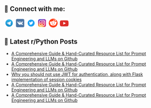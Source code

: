 ## 🔎 Connect with me:
[<img src="https://github.com/bullbesh/bullbesh/blob/main/images/Telegram.png" width="32" height="32" />](https://t.me/bullbesh)
[<img src="https://github.com/bullbesh/bullbesh/blob/main/images/VK.png" width="32" height="32" />](https://vk.com/bullbesh)
[<img src="https://github.com/bullbesh/bullbesh/blob/main/images/Twitter.png" width="32" height="32" />](https://twitter.com/bullbesh1)
[<img src="https://github.com/bullbesh/bullbesh/blob/main/images/Instagram.png" width="32" height="32" />](https://www.instagram.com/bullbesh)
[<img src="https://github.com/bullbesh/bullbesh/blob/main/images/Reddit.png" width="32" height="32" />](https://www.reddit.com/user/bullbesh)
[<img src="https://github.com/bullbesh/bullbesh/blob/main/images/YouTube.png" width="32" height="32" />](https://www.youtube.com/channel/UCtfjRs6uzgq5mfm8S06WTcg)

## 📕 Latest r/Python Posts
<!-- BLOG-POST-LIST:START -->
- [A Comprehensive Guide &amp; Hand-Curated Resource List for Prompt Engineering and LLMs on Github](https://www.reddit.com/r/Python/comments/112epjq/a_comprehensive_guide_handcurated_resource_list/)
- [A Comprehensive Guide &amp; Hand-Curated Resource List for Prompt Engineering and LLMs on Github](https://www.reddit.com/r/Python/comments/112ed7k/a_comprehensive_guide_handcurated_resource_list/)
- [Why you should not use JWT for authentication, along with Flask implementation of session cookies](https://www.reddit.com/r/Python/comments/112e83v/why_you_should_not_use_jwt_for_authentication/)
- [A Comprehensive Guide &amp; Hand-Curated Resource List for Prompt Engineering and LLMs on Github](https://www.reddit.com/r/Python/comments/112e685/a_comprehensive_guide_handcurated_resource_list/)
- [A Comprehensive Guide &amp; Hand-Curated Resource List for Prompt Engineering and LLMs on Github](https://www.reddit.com/r/Python/comments/112dhlv/a_comprehensive_guide_handcurated_resource_list/)
<!-- BLOG-POST-LIST:END -->
